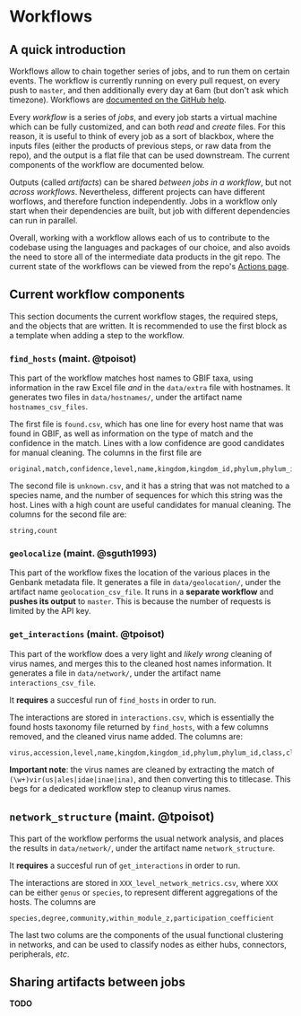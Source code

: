 # Workflows

## A quick introduction

Workflows allow to chain together series of jobs, and to run them on certain
events. The workflow is currently running on every pull request, on every push
to `master`, and then additionally every day at 6am (but don't ask which
timezone). Workflows are [documented on the GitHub help][workflow_help].

[workflow_help]: https://help.github.com/en/actions

Every *workflow* is a series of *jobs*, and every job starts a virtual machine
which can be fully customized, and can both *read* and *create* files. For this
reason, it is useful to think of every job as a sort of blackbox, where the
inputs files (either the products of previous steps, or raw data from the repo),
and the output is a flat file that can be used downstream. The current
components of the workflow are documented below.

Outputs (called *artifacts*) can be shared *between jobs in a workflow*, but not
*across workflows*. Nevertheless, different projects can have different
worflows, and therefore function independently. Jobs in a workflow only start
when their dependencies are built, but job with different dependencies can run
in parallel.

Overall, working with a workflow allows each of us to contribute to the codebase
using the languages and packages of our choice, and also avoids the need to
store all of the intermediate data products in the git repo. The current state
of the workflows can be viewed from the repo's [Actions page][actions].

[actions]: https://github.com/ViromeNet/sabecology/actions

## Current workflow components

This section documents the current workflow stages, the required steps, and the
objects that are written. It is recommended to use the first block as a template
when adding a step to the workflow.

### `find_hosts` (maint. @tpoisot)

This part of the workflow matches host names to GBIF taxa, using information in
the raw Excel file *and* in the `data/extra` file with hostnames. It generates
two files in `data/hostnames/`, under the artifact name `hostnames_csv_files`.

The first file is `found.csv`, which has one line for every host name that
was found in GBIF, as well as information on the type of match and the
confidence in the match. Lines with a low confidence are good candidates for
manual cleaning. The columns in the first file are

~~~
original,match,confidence,level,name,kingdom,kingdom_id,phylum,phylum_id,class,class_id,order,order_id,family,family_id,genus,genus_id,species,species_id
~~~

The second file is `unknown.csv`, and it has a string that was not matched to a species name, and the number of sequences for which this string was the host. Lines with a high count are useful candidates for manual cleaning. The columns for the second file are:

~~~
string,count
~~~

### `geolocalize` (maint. @sguth1993)

This part of the workflow fixes the location of the various places in the
Genbank metadata file. It generates a file in `data/geolocation/`, under the
artifact name `geolocation_csv_file`. It runs in a **separate workflow** and
**pushes its output** to `master`. This is because the number of requests is
limited by the API key.

### `get_interactions` (maint. @tpoisot)

This part of the workflow does a very light and _likely wrong_ cleaning of virus
names, and merges this to the cleaned host names information. It generates a
file in `data/network/`, under the artifact name `interactions_csv_file`.

It **requires** a succesful run of `find_hosts` in order to run.

The interactions are stored in `interactions.csv`, which is essentially the
found hosts taxonomy file returned by `find_hosts`, with a few columns removed,
and the cleaned virus name added. The columns are:

~~~
virus,accession,level,name,kingdom,kingdom_id,phylum,phylum_id,class,class_id,order,order_id,family,family_id,genus,genus_id,species,species_id
~~~

**Important note**: the virus names are cleaned by extracting the match of
`(\w+)vir(us|ales|idae|inae|ina)`, and then converting this to titlecase. This
begs for a dedicated workflow step to cleanup virus names.

## `network_structure` (maint. @tpoisot)

This part of the workflow performs the usual network analysis, and places the
results in `data/network/`, under the artifact name `network_structure`.

It **requires** a succesful run of `get_interactions` in order to run.

The interactions are stored in `XXX_level_network_metrics.csv`, where `XXX` can
be either `genus` or `species`, to represent different aggregations of the
hosts. The columns are

~~~
species,degree,community,within_module_z,participation_coefficient
~~~

The last two colums are the components of the usual functional clustering in
networks, and can be used to classify nodes as either hubs, connectors,
peripherals, *etc*.

## Sharing artifacts between jobs

**TODO**